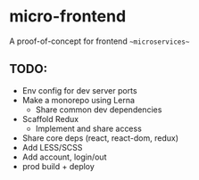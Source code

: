 # micro-frontend

A proof-of-concept for frontend `~microservices~`

## TODO:

- Env config for dev server ports
- Make a monorepo using Lerna
  - Share common dev dependencies
- Scaffold Redux
    - Implement and share access
- Share core deps (react, react-dom, redux)
- Add LESS/SCSS
- Add account, login/out
- prod build + deploy
